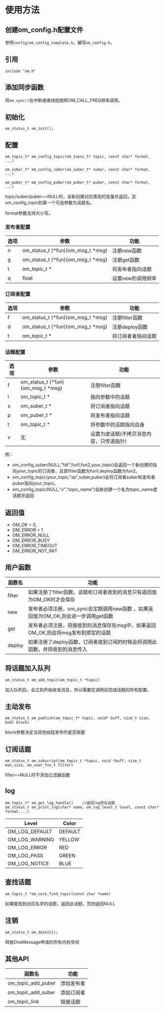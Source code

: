 # 使用方法
## 创建om_config.h配置文件
参照`config/om_config_template.h`，编写`om_config.h`。
## 引用
`include "om.h"`
## 添加同步函数
将`om_sync()`在中断或者线程按照OM_CALL_FREQ频率调用。
## 初始化
    om_status_t om_init();
## 配置
    om_topic_t* om_config_topic(om_topic_t* topic, const char* format, ...)

    om_suber_t* om_config_suber(om_suber_t* suber, const char* format, ...)

    om_puber_t* om_config_puber(om_puber_t* puber, const char* format, ...)

topic/suber/puber==NULL时，会新创建对应类型的变量并返回，且om_config_topic的第一个可选参数为话题名。

format参数支持大小写。
### 发布者配置
| 选项 | 参数                              | 功能              |
| ---- | --------------------------------- | ----------------- |
| n    | om_status_t (*fun)(om_msg_t *msg) | 注册new函数       |
| g    | om_status_t (*fun)(om_msg_t *msg) | 注册get函数       |
| t    | om_topic_t *                      | 将发布者指向话题  |
| q    | float                             | 设置new的调用频率 |

### 订阅者配置
| 选项 | 参数                              | 功能               |
| ---- | --------------------------------- | ------------------ |
| f    | om_status_t (*fun)(om_msg_t *msg) | 注册filter函数     |
| d    | om_status_t (*fun)(om_msg_t *msg) | 注册deploy函数     |
| t    | om_topic_t *                      | 将订阅者者指向话题 |

### 话题配置
| 选项 | 参数                              | 功能                                     |
| ---- | --------------------------------- | ---------------------------------------- |
| f    | om_status_t (*fun)(om_msg_t *msg) | 注册filter函数                           |
| l    | om_topic_t *                      | 指向参数中的话题                         |
| s    | om_suber_t *                      | 将订阅者指向话题                         |
| p    | om_puber_t *                      | 将发布者指向话题                         |
| t    | om_topic_t *                      | 将参数中的话题指向自身                   |
| v    | 无                                | 设置为虚话题(不拷贝消息内容，只传递指针) |

例：
* om_config_suber(NULL,"fdt",fun1,fun2,your_topic)会返回一个新创建的指向your_topic的订阅者，且其filter函数为fun1,deploy函数为fun2。
* om_config_topic(your_topic,"sp",suber,puber)会将订阅者suber和发布者puber指向your_topic。
* om_config_topic(NULL,"v","topic_name")会新创建一个名为topic_name虚话题并返回
## 返回值
  * OM_OK = 0,
  * OM_ERROR = 1
  * OM_ERROR_NULL
  * OM_ERROR_BUSY
  * OM_ERROR_TIMEOUT
  * OM_ERROR_NOT_INIT

## 用户函数
| 函数名 | 功能                                                                                          |
| ------ | --------------------------------------------------------------------------------------------- |
| filter | 如果注册了filter函数，话题和订阅者收到的消息只有返回值为OM_OK时才会保存                       |
| new    | 发布者必须注册，om_sync会定期调用new函数            ，如果返回值为OM_OK,则会进一步调用get函数 |
| get    | 发布者必须注册，将接收到的消息保存在msg中，如果返回OM_OK,则会将msg发布到绑定的话题            |
| deploy | 如果注册了deploy函数，订阅者收到订阅的时候会将调用此函数，并将收到的消息传入                  |

## 将话题加入队列

    om_status_t om_add_topic(om_topic_t *topic)

加入队列后，会立刻开始收发消息，所以需要在调用前完成话题的所有配置。
## 主动发布
    om_status_t om_publish(om_topic_t* topic, void* buff, size_t size, bool block)
block参数决定当其他线程发布时是否阻塞
## 订阅话题
    om_status_t om_subscript(om_topic_t *topic, void *buff, size_t max_size, om_user_fun_t filter)

filter==NULL时不添加过滤器函数
## log
    om_topic_t* om_get_log_handle()    //返回log所在话题
    om_status_t om_print_log(char* name, om_log_level_t level, const char* format,...)

| Level          | Color   |
| -------------- | ------- |
| OM_LOG_DEFAULT | DEFAULT |
| OM_LOG_WARNING | YELLOW  |
| OM_LOG_ERROR   | RED     |
| OM_LOG_PASS    | GREEN   |
| OM_LOG_NOTICE  | BLUE    |
## 查找话题
    om_topic_t *om_core_find_topic(const char *name)
如果能找到对应名字的话题，返回此话题，否则返回NULL

## 注销
    om_status_t om_deinit();
释放OneMessage申请的所有内存空间
## 其他API
| 函数名             | 功能       |
| ------------------ | ---------- |
| om_topic_add_puber | 添加发布者 |
| om_topic_add_suber | 添加订阅者 |
| om_topic_link      | 链接话题   |